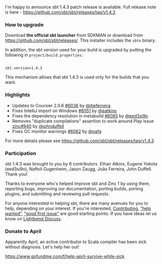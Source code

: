 I'm happy to announce sbt 1.4.3 patch release is available. Full release note is here - https://github.com/sbt/sbt/releases/tag/v1.4.3

### How to upgrade

Download **the official sbt launcher** from SDKMAN or download from <https://github.com/sbt/sbt/releases/>. This installer includes the `sbtn` binary.

In addition, the sbt version used for your build is upgraded by putting the following in `project/build.properties`:

<code>
sbt.version=1.4.3
</code>

This mechanism allows that sbt 1.4.3 is used only for the builds that you want.

### Highlights

- Updates to Coursier 2.0.6 [#6036][6036] by [@jtjeferreira][@jtjeferreira]
- Fixes IntelliJ import on Windows [#6051][6051] by [@eatkins][@eatkins]
- Fixes the dependency resolution in metabuild [#6085][6085] by [@eed3si9n][@eed3si9n]
- Removes "duplicate compilations" assertion to work around Play issue [zinc#940][zinc940] by [@johnduffell][@johnduffell]
- Fixes GC monitor warnings [#6082][6082] by [@nafg][@nafg]

For more details please see https://github.com/sbt/sbt/releases/tag/v1.4.3

### Participation

sbt 1.4.3 was brought to you by 6 contributors. Ethan Atkins, Eugene Yokota (eed3si9n), Naftoli Gugenheim, Jason Zaugg, João Ferreira, John Duffell. Thank you!

Thanks to everyone who's helped improve sbt and Zinc 1 by using them, reporting bugs, improving our documentation, porting builds, porting plugins, and submitting and reviewing pull requests.

For anyone interested in helping sbt, there are many avenues for you to help, depending on your interest. If you're interested, [Contributing](https://github.com/sbt/sbt/blob/develop/CONTRIBUTING.md), ["help wanted"](https://github.com/sbt/sbt/issues?q=is%3Aissue+is%3Aopen+label%3A%22help+wanted%22), ["good first issue"](https://github.com/sbt/sbt/issues?q=is%3Aissue+is%3Aopen+label%3A%22good+first+issue%22) are good starting points. If you have ideas let us know on [Lightbend Discuss](https://discuss.lightbend.com/c/tooling).

### Donate to April

Apparently April, an active contributor to Scala compiler has been sick without diagnosis. Let's help her out!

https://www.gofundme.com/f/help-april-survive-while-sick

  [6051]: https://github.com/sbt/sbt/pull/6051
  [6044]: https://github.com/sbt/sbt/pull/6044
  [6054]: https://github.com/sbt/sbt/pull/6054
  [6036]: https://github.com/sbt/sbt/pull/6036
  [6041]: https://github.com/sbt/sbt/pull/6041
  [6068]: https://github.com/sbt/sbt/pull/6068
  [6073]: https://github.com/sbt/sbt/pull/6073
  [6067]: https://github.com/sbt/sbt/pull/6067
  [6082]: https://github.com/sbt/sbt/pull/6082
  [6085]: https://github.com/sbt/sbt/pull/6085
  [zinc940]: https://github.com/sbt/zinc/pull/940
  [zinc939]: https://github.com/sbt/zinc/pull/939
  [@adpi2]: https://github.com/adpi2
  [@eed3si9n]: https://github.com/eed3si9n
  [@eatkins]: https://github.com/eatkins
  [@xuwei-k]: https://github.com/xuwei-k
  [@jtjeferreira]: https://github.com/jtjeferreira
  [@nafg]: https://github.com/nafg
  [@johnduffell]: https://github.com/johnduffell
  [@retronym]: https://github.com/retronym
